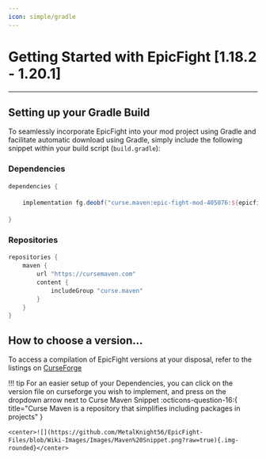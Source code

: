 ```yaml
---
icon: simple/gradle
---
```

# Getting Started with EpicFight [1.18.2 - 1.20.1]

***
## Setting up your Gradle Build
To seamlessly incorporate EpicFight into your mod project using Gradle and facilitate automatic download using Gradle, simply include the following snippet within your build script (``build.gradle``):

### Dependencies 

```gradle
dependencies {
	
	implementation fg.deobf("curse.maven:epic-fight-mod-405076:${epicfight_version}")

}
```

### Repositories

```gradle
repositories {
    maven {
        url "https://cursemaven.com"
        content {
            includeGroup "curse.maven"
        }
    }
}
```

## How to choose a version...

To access a compilation of EpicFight versions at your disposal, refer to the listings on [CurseForge](https://www.curseforge.com/minecraft/mc-mods/epic-fight-mod/files)

!!! tip
	For an easier setup of your Dependencies, you can click on the version file on curseforge you wish to implement, and press on the dropdown arrow next to Curse Maven Snippet :octicons-question-16:{ title="Curse Maven is a repository that simplifies including packages in projects" }
	
	<center>![](https://github.com/MetalKnight56/EpicFight-Files/blob/Wiki-Images/Images/Maven%20Snippet.png?raw=true){.img-rounded}</center>